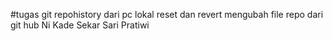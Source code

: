 #tugas git
repohistory dari pc lokal
reset dan revert
mengubah file repo dari git hub
Ni Kade Sekar Sari Pratiwi
